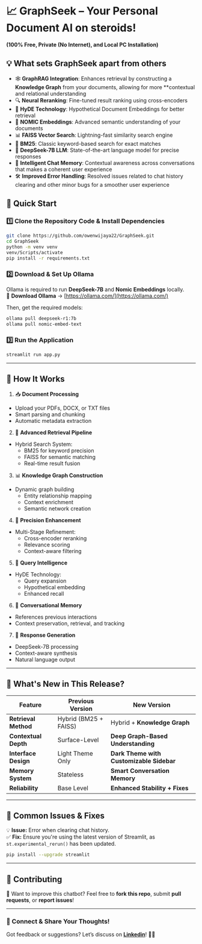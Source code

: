 # 📈 **GraphSeek – Your Personal Document AI on steroids!**

**(100% Free, Private (No Internet), and Local PC Installation)**  

## **💡 What sets GraphSeek apart from others**

- 🕸️ **GraphRAG Integration**: Enhances retrieval by constructing a **Knowledge Graph** from your documents, allowing for more **contextual and relational understanding
- 🔍 **Neural Reranking**: Fine-tuned result ranking using cross-encoders
- 🎯 **HyDE Technology**: Hypothetical Document Embeddings for better retrieval
- 🌟 **NOMIC Embeddings**: Advanced semantic understanding of your documents
- 📊 **FAISS Vector Search**: Lightning-fast similarity search engine
- 📘 **BM25**: Classic keyword-based search for exact matches
- 🧠 **DeepSeek-7B LLM**: State-of-the-art language model for precise responses
- 💬 **Intelligent Chat Memory**: Contextual awareness across conversations that makes a coherent user experience
- 🛠️ **Improved Error Handling**: Resolved issues related to chat history clearing and other minor bugs for a smoother user experience

## **🚀 Quick Start**

### **1️⃣ Clone the Repository Code & Install Dependencies**

```bash
git clone https://github.com/owenwijaya22/GraphSeek.git
cd GraphSeek
python -m venv venv
venv/Scripts/activate
pip install -r requirements.txt
```

### **2️⃣ Download & Set Up Ollama**

Ollama is required to run **DeepSeek-7B** and **Nomic Embeddings** locally.  
🔗 **Download Ollama** → [https://ollama.com/](https://ollama.com/)  

Then, get the required models:
```bash
ollama pull deepseek-r1:7b
ollama pull nomic-embed-text
```

### **3️⃣ Run the Application**
```bash
streamlit run app.py
```
---

## **📌 How It Works**
1. 📥 **Document Processing**
- Upload your PDFs, DOCX, or TXT files
- Smart parsing and chunking
- Automatic metadata extraction
2. 🔄 **Advanced Retrieval Pipeline**
- Hybrid Search System:
  - BM25 for keyword precision
  - FAISS for semantic matching
  - Real-time result fusion
3. 📊 **Knowledge Graph Construction**
- Dynamic graph building
  - Entity relationship mapping
  - Context enrichment
  - Semantic network creation
4. 🎯 **Precision Enhancement**
- Multi-Stage Refinement:
  - Cross-encoder reranking
  - Relevance scoring
  - Context-aware filtering
5. 🧬 **Query Intelligence**
- HyDE Technology:
  - Query expansion
  - Hypothetical embedding
  - Enhanced recall
6. 💭 **Conversational Memory**
- References previous interactions
- Context preservation, retrieval, and tracking
7. 🧠 **Response Generation**
- DeepSeek-7B processing
- Context-aware synthesis
- Natural language output

---

## **🔹 What's New in This Release?**
| Feature | Previous Version | New Version |
|---------|------------------|-------------|
| **Retrieval Method** | Hybrid (BM25 + FAISS) | Hybrid + **Knowledge Graph** |
| **Contextual Depth** | Surface-Level | **Deep Graph-Based Understanding** |
| **Interface Design** | Light Theme Only | **Dark Theme with Customizable Sidebar** |
| **Memory System** | Stateless | **Smart Conversation Memory** |
| **Reliability** | Base Level | **Enhanced Stability + Fixes** |

---

## **📌 Common Issues & Fixes**
💡 **Issue:** Error when clearing chat history.  
✅ **Fix:** Ensure you're using the latest version of Streamlit, as `st.experimental_rerun()` has been updated.  
```bash
pip install --upgrade streamlit
```

---

## **📌 Contributing**
🚀 Want to improve this chatbot? Feel free to **fork this repo**, submit **pull requests**, or **report issues**!  

---

### **🔗 Connect & Share Your Thoughts!**
Got feedback or suggestions? Let’s discuss on **[Linkedin]([https://www.linkedin.com/in/owen-valentinus/)**! 🚀💡 
